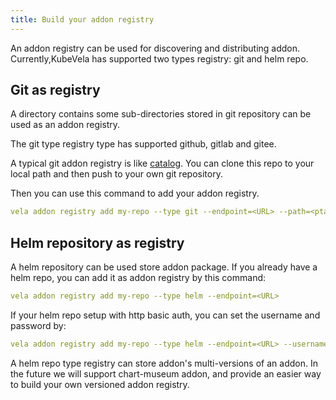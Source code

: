 ```yaml
---
title: Build your addon registry
---
```


An addon registry can be used for discovering and  distributing addon. Currently,KubeVela has supported two types registry: git and helm repo.

## Git as registry

A directory contains some sub-directories stored in git repository can be used as an addon registry.

The git type registry  type has  supported github, gitlab and gitee.

A typical git addon registry is like [catalog](https://github.com/kubevela/catalog/tree/master/addons). You can clone this repo to your local path and then push to your own git repository.

Then you can use this command to add your addon registry.

```yaml
vela addon registry add my-repo --type git --endpoint=<URL> --path=<ptah> --gitToken=<git token>
```

## Helm repository as registry

A helm repository can be used store addon package. If you already have a helm repo, you can add it as addon registry by this command:

```yaml
vela addon registry add my-repo --type helm --endpoint=<URL>
```

If your helm repo setup with http basic auth, you can set the username and password by:

```yaml
vela addon registry add my-repo --type helm --endpoint=<URL> --username=<username> --password=<passwor>
```

A helm repo type registry can store addon's multi-versions of an addon. In the future we will support chart-museum addon, and provide an  easier way to build your own versioned addon registry.







